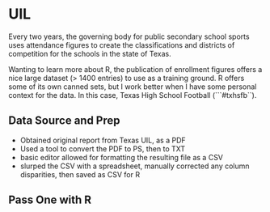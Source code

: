 # UIL
Every two years, the governing body for public secondary school sports uses attendance figures to 
create the classifications and districts of competition for the schools in the state of Texas.

Wanting to learn more about R, the publication of enrollment figures offers a nice large dataset
(> 1400 entries) to use as a training ground. R offers some of its own canned sets, but I work
better when I have some personal context for the data. In this case, Texas High School Football
 (```#txhsfb``).

## Data Source and Prep
+ Obtained original report from Texas UIL, as a PDF
+ Used a tool to convert the PDF to PS, then to TXT
+ basic editor allowed for formatting the resulting file as a CSV
+ slurped the CSV with a spreadsheet, manually corrected any column disparities, then saved as CSV for R

## Pass One with R
